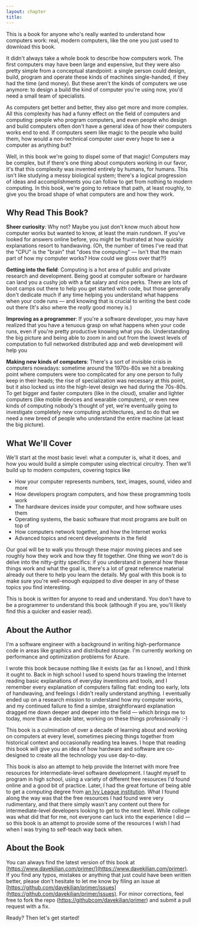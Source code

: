 ```yaml
---
layout: chapter
title:
---
```


This is a book for anyone who's really wanted to understand how computers work: real, modern computers, like the one you just used to download this book.

It didn't always take a whole book to describe how computers work. The first computers may have been large and expensive, but they were also pretty simple from a conceptual standpoint: a single person could design, build, program and operate these kinds of machines single-handed, if they had the time (and money). But these aren't the kinds of computers we use anymore: to design a build the kind of computer you're using now, you'd need a small team of specialists.

As computers get better and better, they also get more and more complex. All this complexity has had a funny effect on the field of computers and computing: people who program computers, and even people who design and build computers often don't have a general idea of how their computers works end to end. If computers seem like magic to the people who build them, how would a non-technical computer user every hope to see a computer as anything but?

Well, in this book we're going to dispel some of that magic! Computers may be complex, but if there's one thing about computers working in our favor, it's that this complexity was invented entirely by humans, for humans. This isn't like studying a messy biological system; there's a logical progression of ideas and accomplishments you can follow to get from nothing to modern computing. In this book, we're going to  retrace that path, at least roughly, to give you the broad shape of what computers are and how they work.

## Why Read This Book?

**Sheer curiosity**: Why not? Maybe you just don't know much about how computer works but wanted to know, at least the main rundown. If you've looked for answers online before, you might be frustrated at how quickly explanations resort to handwaving. (Oh, the number of times I've read that the "CPU" is the "brain" that "does the computing" &mdash; Isn't that the main part of how my computer works? How could we gloss over that?!)

**Getting into the field**: Computing is a hot area of public and private research and development. Being good at computer software or hardware can land you a cushy job with a fat salary and nice perks. There are lots of boot camps out there to help you get started with code, but those generally don't dedicate much if any time helping you understand what happens when your code runs &mdash; and knowing that is crucial to writing the best code out there (It's also where the *really* good money is.)

**Improving as a programmer**: If you're a software developer, you may have realized that you have a tenuous grasp on what happens when your code runs, even if you're pretty productive knowing what you do. Understanding the big picture and being able to zoom in and out from the lowest levels of computation to full networked distributed app and web development will help you 

**Making new kinds of computers**: There's a sort of invisible crisis in computers nowadays: sometime around the 1970s-80s we hit a breaking point where computers were too complicated for any one person to fully keep in their heads; the rise of specialization was necessary at this point, but it also locked us into the high-level design we had during the 70s-80s. To get bigger and faster computers (like in the cloud), smaller and lighter computers (like mobile devices and wearable computers), or even new kinds of computing nobody's thought of yet, we're eventually going to investigate completely new computing architectures, and to do that we need a new breed of people who understand the entire machine (at least the big picture).

## What We'll Cover

We'll start at the most basic level: what a computer is, what it does, and how you would build a simple computer using electrical circuitry. Then we'll build up to modern computers, covering topics like

* How your computer represents numbers, text, images, sound, video and more
* How developers program computers, and how these programming tools work
* The hardware devices inside your computer, and how software uses them
* Operating systems, the basic software that most programs are built on top of
* How computers network together, and how the Internet works
* Advanced topics and recent developments in the field

Our goal will be to walk you through these major moving pieces and see roughly how they work and how they fit together. One thing we *won't* do is delve into the nitty-gritty specifics: if you understand in general how these things work and what the goal is, there's a lot of great reference material already out there to help you learn the details. My goal with this book is to make sure you're well-enough equipped to dive deeper in any of these topics you find interesting.

This is book is written for anyone to read and understand. You don't have to be a programmer to understand this book (although if you are, you'll likely find this a quicker and easier read).

## About the Author

I'm a software engineer with a background in writing high-performance code in areas like graphics and distributed storage. I'm currently working on performance and optimization problems for Azure.

I wrote this book because nothing like it exists (as far as I know), and I think it ought to. Back in high school I used to spend hours trawling the Internet reading basic explanations of everyday inventions and tools, and I remember every explanation of computers falling flat: ending too early, lots of handwaving, and feelings I didn't really understand anything. I eventually ended up on a research mission to understand how my computer works, and my continued failure to find a simlpe, straightforward explanation dragged me down deeper and deeper into the field &mdash; which brings me to today, more than a decade later, working on these things professionally :-)

This book is a culmination of over a decade of learning about and working on computers at every level, sometimes piecing things together from historical context and occasionally reading tea leaves. I hope that reading this book will give you an idea of how hardware and software are co-designed to create all the technology you use day-to-day.

This book is also an attempt to help provide the Internet with more free resources for intermediate-level software development. I taught myself to program in high school, using a variety of different free resources I'd found online and a good bit of practice. Later, I had the great fortune of being able to get a computing degree from [an Ivy League institution](https://www.brown.edu). What I found along the way was that the free resources I had found were very rudimentary, and that there simply wasn't any content out there for intermediate-level developers looking to get to the next level. While college was what did that for me, not everyone can luck into the experience I did &mdash; so this book is an attempt to provide some of the resources I wish I had when I was trying to self-teach way back when.

## About the Book

You can always find the latest version of this book at [https://www.davekilian.com/primer/](https://www.davekilian.com/primer). If you find any typos, mistakes or anything that just could have been written better, please don't hesitate to let me know by filing an issue at [https://github.com/davekilian/primer/issues](https://github.com/davekilian/primer/issues). For minor corrections, feel free to fork the repo ([https://githubcom/davekilian/primer](https://github.com/davekilian/primer)) and submit a pull request with a fix. 

Ready? Then let's get started!
